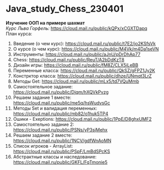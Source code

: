 # Java_study_Chess_230401
**Изучение ООП на примере шахмат**<br>
*Курс Льва Горфель:* https://cloud.mail.ru/public/kQPx/xCGXTDapq<br>
План курса:<br>
1. Введение (о чем курс): https://cloud.mail.ru/public/t7E2/jo2KSfsVk<br>
2. О курсе (о чем курс): https://cloud.mail.ru/public/M4Vk/m4Da1seVN<br>
3. Инструменты: https://cloud.mail.ru/public/aJnU/pDrDhAp77<br>
4. Chess: https://cloud.mail.ru/public/ReuT/A2bDdKzT8<br>
5. Дизайн игры: https://cloud.mail.ru/public/fM8Z/CLX5iLeBB<br>
6. Переменные класса: https://cloud.mail.ru/public/QkSZ/gFPZ1Jy2K<br>
7. Констрктор класса: https://cloud.mail.ru/public/dhze/UNmqt3LrZ<br>
8. Методы Get: https://cloud.mail.ru/public/mLx5/td7VQuMmb<br>
9. Самостоятельное задание: https://cloud.mail.ru/public/Djqm/hXQVkPvzg<br>
10. Решаем задание 1 вместе: https://cloud.mail.ru/public/me5q/hsWudvsGc<br>
11. Методы Set и валидация переменных: https://cloud.mail.ru/public/mb82/o1huk5TP4<br>
12. Ошики - Exeptions: https://cloud.mail.ru/public/1PpE/D8ghxUMF2<br>
13. Cамостоятельно задание 2: https://cloud.mail.ru/public/PSNs/yP3sjMehx<br>
14. Решаем задание 2 вместе: https://cloud.mail.ru/public/1NCV/gdfWnAoMN<br>
15. Список игроков - ArrayList: https://cloud.mail.ru/public/PSpF/LmBdSPcKS<br>
16. Абстрактные классы и наследование: https://cloud.mail.ru/public/GKFL/FqTmonie5<br>




